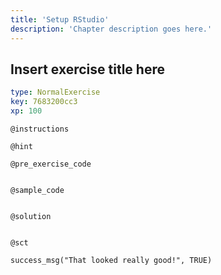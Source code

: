 ```yaml
---
title: 'Setup RStudio'
description: 'Chapter description goes here.'
---
```


## Insert exercise title here

```yaml
type: NormalExercise
key: 7683200cc3
xp: 100
```



`@instructions`


`@hint`


`@pre_exercise_code`
```{r}

```

`@sample_code`
```{r}

```

`@solution`
```{r}

```

`@sct`
```{r}
success_msg("That looked really good!", TRUE)
```
